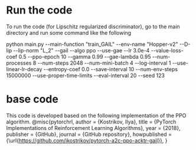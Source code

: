 # Run the code
To run the code (for Lipschitz regularized discriminator), go to the main directory and run some command like the following

python main.py --main-function "train_GAIL" --env-name "Hopper-v2" --D-lip --lip-norm "L_2" --gail --algo ppo --use-gae --lr 3.0e-4 --value-loss-coef 0.5 --ppo-epoch 10 --gamma 0.99 --gae-lambda 0.95 --num-processes 8 --num-steps 2048 --num-mini-batch 4 --log-interval 1 --use-linear-lr-decay --entropy-coef 0.0  --save-interval 10 --num-env-steps 15000000 --use-proper-time-limits --eval-interval 20 --seed 123



# base code

This code is developed based on the following implementation of the PPO algorithm.
    @misc{pytorchrl,
      author = {Kostrikov, Ilya},
      title = {PyTorch Implementations of Reinforcement Learning Algorithms},
      year = {2018},
      publisher = {GitHub},
      journal = {GitHub repository},
      howpublished = {\url{https://github.com/ikostrikov/pytorch-a2c-ppo-acktr-gail}},
    }

